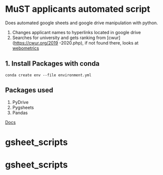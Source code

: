 # MuST applicants automated script
Does automated google sheets and google drive manipulation with python.

1. Changes applicant names to hyperlinks located in google drive
2. Searches for university and gets ranking from [cwur](https://cwur.org/2019
-2020.php), if not found there, looks at [webometrics](http://www.webometrics.info/en)

## 1. Install Packages with conda
```conda create env --file environment.yml```

## Packages used
1. PyDrive
2. Pygsheets
3. Pandas

[Docs](https://sempioneer.com/python-for-seo/google-sheets-with-python/#Google_Sheet_Wizardry_With_Python_Commands)






# gsheet_scripts
# gsheet_scripts

